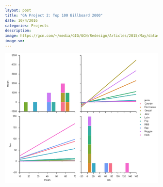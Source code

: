 ```yaml
---
layout: post
title: "GA Project 2: Top 100 Billboard 2000"
date: 10/4/2016
categories: Projects
description: 
image: https://gcn.com/~/media/GIG/GCN/Redesign/Articles/2015/May/datascience.png
image-sm:
---
```


<img src='download.png'>



